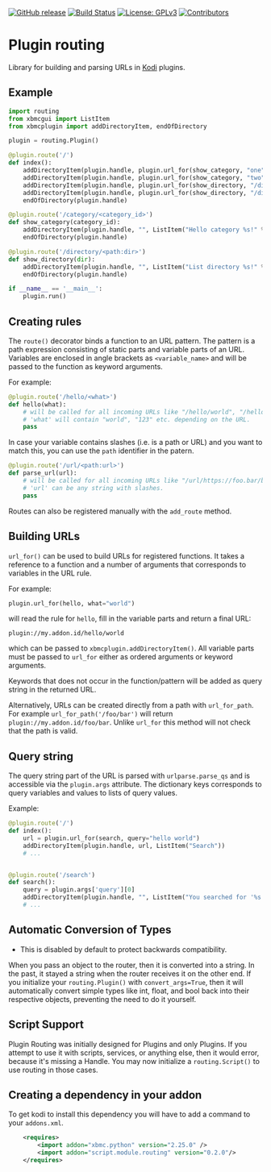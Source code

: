 [![GitHub release](https://img.shields.io/github/release/tamland/kodi-plugin-routing.svg)](https://github.com/tamland/kodi-plugin-routing/releases)
[![Build Status](https://travis-ci.org/tamland/kodi-plugin-routing.svg?branch=master)](https://travis-ci.org/tamland/kodi-plugin-routing)
[![License: GPLv3](https://img.shields.io/badge/License-GPLv3-yellow.svg)](https://opensource.org/licenses/GPL-3.0)
[![Contributors](https://img.shields.io/github/contributors/tamland/kodi-plugin-routing.svg)](https://github.com/tamland/kodi-plugin-routing/graphs/contributors)

# Plugin routing

Library for building and parsing URLs in [Kodi](http://kodi.tv) plugins.


## Example

```python
import routing
from xbmcgui import ListItem
from xbmcplugin import addDirectoryItem, endOfDirectory

plugin = routing.Plugin()

@plugin.route('/')
def index():
    addDirectoryItem(plugin.handle, plugin.url_for(show_category, "one"), ListItem("Category One"), True)
    addDirectoryItem(plugin.handle, plugin.url_for(show_category, "two"), ListItem("Category Two"), True)
    addDirectoryItem(plugin.handle, plugin.url_for(show_directory, "/dir/one"), ListItem("Directory One"), True)
    addDirectoryItem(plugin.handle, plugin.url_for(show_directory, "/dir/two"), ListItem("Directory Two"), True)
    endOfDirectory(plugin.handle)

@plugin.route('/category/<category_id>')
def show_category(category_id):
    addDirectoryItem(plugin.handle, "", ListItem("Hello category %s!" % category_id))
    endOfDirectory(plugin.handle)

@plugin.route('/directory/<path:dir>')
def show_directory(dir):
    addDirectoryItem(plugin.handle, "", ListItem("List directory %s!" % dir))
    endOfDirectory(plugin.handle)

if __name__ == '__main__':
    plugin.run()
```


## Creating rules

The `route()` decorator binds a function to an URL pattern. The pattern is a
path expression consisting of static parts and variable parts of an URL.
Variables are enclosed in angle brackets as `<variable_name>` and will be passed
to the function as keyword arguments.

For example:

```python
@plugin.route('/hello/<what>')
def hello(what):
    # will be called for all incoming URLs like "/hello/world", "/hello/123" etc.
    # 'what' will contain "world", "123" etc. depending on the URL.
    pass
```

In case your variable contains slashes (i.e. is a path or URL) and you want
to match this, you can use the `path` identifier in the patern.

```python
@plugin.route('/url/<path:url>')
def parse_url(url):
    # will be called for all incoming URLs like "/url/https://foo.bar/baz" etc.
    # 'url' can be any string with slashes.
    pass
```

Routes can also be registered manually with the `add_route` method. 


## Building URLs

`url_for()` can be used to build URLs for registered functions. It takes a
reference to a function and a number of arguments that corresponds to variables
in the URL rule.

For example:

```python
plugin.url_for(hello, what="world")
```

will read the rule for `hello`, fill in the variable parts and return a final URL:

```
plugin://my.addon.id/hello/world
```

which can be passed to `xbmcplugin.addDirectoryItem()`. All variable parts must
be passed to `url_for` either as ordered arguments or keyword arguments.

Keywords that does not occur in the function/pattern will be added as query string in the returned URL.

Alternatively, URLs can be created directly from a path with `url_for_path`. For
example `url_for_path('/foo/bar')` will return `plugin://my.addon.id/foo/bar`.
Unlike `url_for` this method will not check that the path is valid.


## Query string

The query string part of the URL is parsed with `urlparse.parse_qs` and is
accessible via the `plugin.args` attribute. The dictionary keys corresponds to
query variables and values to lists of query values.

Example:

```python
@plugin.route('/')
def index():
    url = plugin.url_for(search, query="hello world")
    addDirectoryItem(plugin.handle, url, ListItem("Search"))
    # ...


@plugin.route('/search')
def search():
    query = plugin.args['query'][0]
    addDirectoryItem(plugin.handle, "", ListItem("You searched for '%s'" % query))
    # ...
```

## Automatic Conversion of Types

- This is disabled by default to protect backwards compatibility.

When you pass an object to the router, then it is converted into a string. In the past, it stayed a string when the router 
receives it on the other end. If you initialize your `routing.Plugin()` with `convert_args=True`, then it will automatically
convert simple types like int, float, and bool back into their respective objects, preventing the need to do it yourself.

## Script Support

Plugin Routing was initially designed for Plugins and only Plugins. If you attempt to use it with scripts, services,
or anything else, then it would error, because it's missing a Handle. You may now initialize a `routing.Script()` to use
routing in those cases.

## Creating a dependency in your addon

To get kodi to install this dependency you will have to add a command to your `addons.xml`.
```xml
    <requires>
        <import addon="xbmc.python" version="2.25.0" />
        <import addon="script.module.routing" version="0.2.0"/>
    </requires>
```
